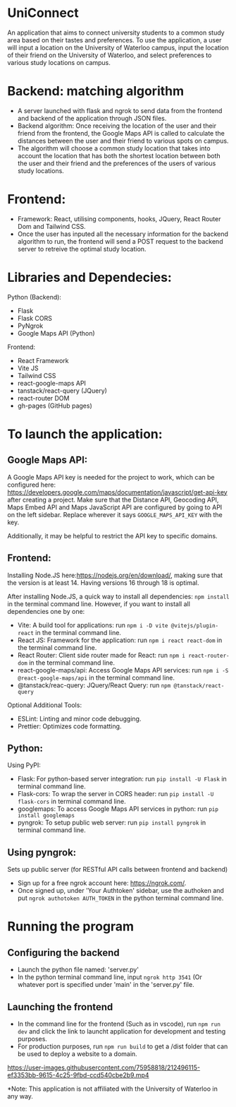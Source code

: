 # UniConnect
An application that aims to connect university students to a common study area based on their tastes and preferences. To use the application, a user will input a location on the University of Waterloo campus, input the location of their friend on the University of Waterloo, and select preferences to various study locations on campus. 

# Backend: matching algorithm 
-	A server launched with flask and ngrok to send data from the frontend and backend of the application through JSON files.
-	Backend algorithm: Once receiving the location of the user and their friend from the frontend, the Google Maps API is called to calculate the distances between the user and their friend to various spots on campus.
-	The algorithm will choose a common study location that takes into account the location that has both the shortest location between both the user and their friend and the preferences of the users of various study locations. 

# Frontend: 
- Framework: React, utilising components, hooks, JQuery, React Router Dom and Tailwind CSS. 
- Once the user has inputed all the necessary information for the backend algorithm to run, the frontend will send a POST request to the backend server to retreive the optimal study location. 

# Libraries and Dependecies:
Python (Backend):
- Flask
- Flask CORS
- PyNgrok
- Google Maps API (Python)

Frontend:
- React Framework
- Vite JS
- Tailwind CSS
- react-google-maps API
- tanstack/react-query (JQuery)
- react-router DOM
- gh-pages (GitHub pages)

# To launch the application:
## Google Maps API:
A Google Maps API key is needed for the project to work, which can be configured here: https://developers.google.com/maps/documentation/javascript/get-api-key after creating a project. Make sure that the Distance API, Geocoding API, Maps Embed API and Maps JavaScript API are configured by going to API on the left sidebar. Replace wherever it says `GOOGLE_MAPS_API_KEY` with the key. 

Additionally, it may be helpful to restrict the API key to specific domains.

## Frontend:
Installing Node.JS here:https://nodejs.org/en/download/, making sure that the version is at least 14. Having versions 16 through 18 is optimal. 

After installing Node.JS, a quick way to install all dependencies: `npm install` in the terminal command line. However, if you want to install all dependencies one by one:
- Vite: A build tool for applications: run `npm i -D vite @vitejs/plugin-react` in the terminal command line.
- React JS: Framework for the application: run `npm i react react-dom` in the terminal command line.
- React Router: Client side router made for React: run `npm i react-router-dom` in the terminal command line.
- react-google-maps/api: Access Google Maps API services: run `npm i -S @react-google-maps/api` in the terminal command line.
- @tanstack/reac-query: JQuery/React Query: run `npm @tanstack/react-query`

Optional Additional Tools:
- ESLint: Linting and minor code debugging.
- Prettier: Optimizes code formatting.

## Python:
Using PyPI:
- Flask: For python-based server integration: run `pip install -U Flask` in terminal command line.
- Flask-cors: To wrap the server in CORS header: run `pip install -U flask-cors` in terminal command line.
- googlemaps: To access Google Maps API services in python: run `pip install googlemaps`
- pyngrok: To setup public web server: run `pip install pyngrok` in terminal command line.

## Using pyngrok:
Sets up public server (for RESTful API calls between frontend and backend)
- Sign up for a free ngrok account here: https://ngrok.com/.
- Once signed up, under 'Your Authtoken' sidebar, use the authoken and put `ngrok authotoken AUTH_TOKEN` in the python terminal command line. 

# Running the program
## Configuring the backend
- Launch the python file named: 'server.py'
- In the python terminal command line, input `ngrok http 3541` (Or whatever port is specified under 'main' in the 'server.py' file.

## Launching the frontend
- In the command line for the frontend (Such as in vscode), run `npm run dev` and click the link to launcht application for development and testing purposes.
- For production purposes, run `npm run build` to get a /dist folder that can be used to deploy a website to a domain. 

https://user-images.githubusercontent.com/75958818/212496115-ef3353bb-9615-4c25-9fbd-ccd540cbe2b9.mp4

*Note: This application is not affiliated with the University of Waterloo in any way. 


